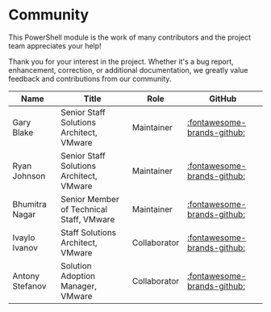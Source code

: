 # Community

This PowerShell module is the work of many contributors and the project team appreciates your help!

Thank you for your interest in the project. Whether it's a bug report, enhancement, correction, or
additional documentation, we greatly value feedback and contributions from our community.

Name            | Title                                    | Role         | GitHub                                                           |
----------------|------------------------------------------|--------------|------------------------------------------------------------------|
Gary Blake      | Senior Staff Solutions Architect, VMware | Maintainer   | [:fontawesome-brands-github:](https://github.com/GaryJBlake)     |
Ryan Johnson    | Senior Staff Solutions Architect, VMware | Maintainer   | [:fontawesome-brands-github:](https://github.com/tenthirtyam)    |
Bhumitra Nagar  | Senior Member of Technical Staff, VMware | Maintainer   | [:fontawesome-brands-github:](https://github.com/bhumitra)       |
Ivaylo Ivanov   | Staff Solutions Architect, VMware        | Collaborator | [:fontawesome-brands-github:](https://github.com/joisika)        |
Antony Stefanov | Solution Adoption Manager, VMware        | Collaborator | [:fontawesome-brands-github:](https://github.com/antonystefanov) |
